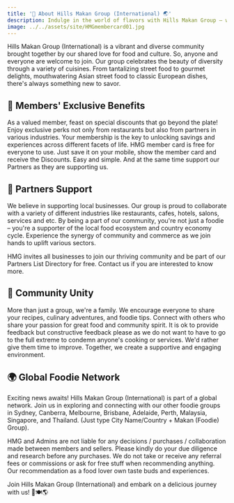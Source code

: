 ```yaml
---
title: '🍜 About Hills Makan Group (International) 🌏'
description: Indulge in the world of flavors with Hills Makan Group – where culinary delights meet community spirit! 🍲 "Makan" meaning "Eat" in Malaysian & Singaporean Malay and Indonesian language.
image: ../../assets/site/HMGmembercard01.jpg
---
```


Hills Makan Group (International) is a vibrant and diverse community brought together by our shared love for food and culture. So, anyone and everyone are welcome to join.
Our group celebrates the beauty of diversity through a variety of cuisines. From tantalizing street food to gourmet delights, mouthwatering Asian street food to classic European dishes, there's always something new to savor.

## 🎁 Members' Exclusive Benefits

As a valued member, feast on special discounts that go beyond the plate! Enjoy exclusive perks not only from restaurants but also from partners in various industries. Your membership is the key to unlocking savings and experiences across different facets of life. HMG member card is free for everyone to use. Just save it on your mobile, show the member card and receive the Discounts. Easy and simple. And at the same time support our Partners as they are supporting us.

## 💼 Partners Support

We believe in supporting local businesses. Our group is proud to collaborate with a variety of different industries like restaurants, cafes, hotels, salons, services and etc. By being a part of our community, you're not just a foodie – you're a supporter of the local food ecosystem and country economy cycle. Experience the synergy of community and commerce as we join hands to uplift various sectors.

HMG invites all businesses to join our thriving community and be part of our Partners List Directory for free. Contact us if you are interested to know more.

## 🤝 Community Unity

More than just a group, we're a family. We encourage everyone to share your recipes, culinary adventures, and foodie tips. Connect with others who share your passion for great food and community spirit. It is ok to provide feedback but constructive feedback please as we do not want to have to go to the full extreme to condemn anyone's cooking or services. We'd rather give them time to improve. Together, we create a supportive and engaging environment.

## 🌍 Global Foodie Network

Exciting news awaits! Hills Makan Group (International) is part of a global network. Join us in exploring and connecting with our other foodie groups in Sydney, Canberra, Melbourne, Brisbane, Adelaide, Perth, Malaysia, Singapore, and Thailand. (Just type City Name/Country + Makan (Foodie) Group).

HMG and Admins are not liable for any decisions / purchases / collaboration made between members and sellers. Please kindly do your due diligence and research before any purchases. We do not take or receive any referral fees or commissions or ask for free stuff when recommending anything. Our recommendation as a food lover own taste buds and experiences.

Join Hills Makan Group (International) and embark on a delicious journey with us! 🥢🍽🌎
